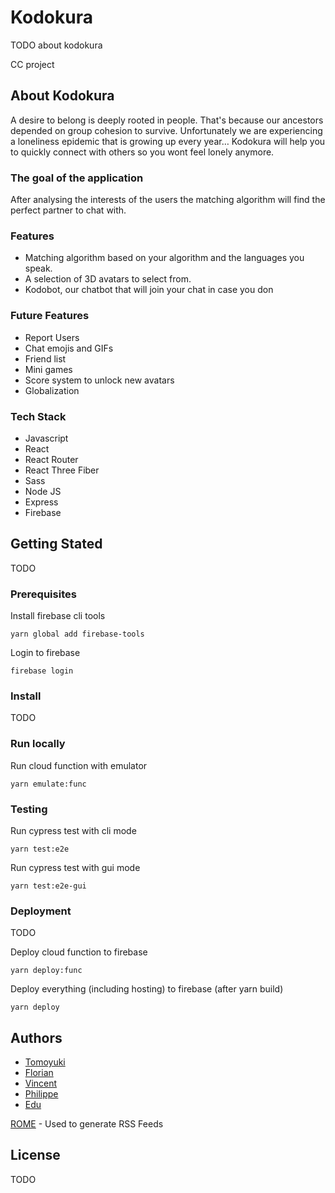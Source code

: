 # Kodokura

TODO about kodokura

CC project

## About Kodokura

A desire to belong is deeply rooted in people. That's because our ancestors depended on group cohesion to survive. 
Unfortunately we are experiencing a loneliness epidemic that is growing up every year…
Kodokura will help you to quickly connect with others 
so you wont feel lonely anymore.

### The goal of the application

After analysing the interests of the users the matching algorithm will find the perfect partner to chat with.

### Features

* Matching algorithm based on your algorithm and the languages you speak.
* A selection of 3D avatars to select from.
* Kodobot, our chatbot that will join your chat in case you don

### Future Features

* Report Users
* Chat emojis and GIFs
* Friend list
* Mini games
* Score system to unlock new avatars
* Globalization


### Tech Stack

* Javascript 
* React 
* React Router
* React Three Fiber
* Sass
* Node JS
* Express
* Firebase

## Getting Stated

TODO

### Prerequisites

Install firebase cli tools

```
yarn global add firebase-tools
```

Login to firebase

```
firebase login
```

### Install

TODO

### Run locally

Run cloud function with emulator

```
yarn emulate:func
```

### Testing

Run cypress test with cli mode

```
yarn test:e2e
```

Run cypress test with gui mode

```
yarn test:e2e-gui
```

### Deployment

TODO

Deploy cloud function to firebase

```
yarn deploy:func
```

Deploy everything (including hosting) to firebase (after yarn build)

```
yarn deploy
```

## Authors

* [Tomoyuki](https://github.com/bakisunsan)
* [Florian](https://github.com/Ryukyo)
* [Vincent](https://github.com/TwenLeMammouth)
* [Philippe](https://github.com/pw-yuu)
* [Edu](https://github.com/eduru)

[ROME](https://rometools.github.io/rome/) - Used to generate RSS Feeds

## License

TODO
